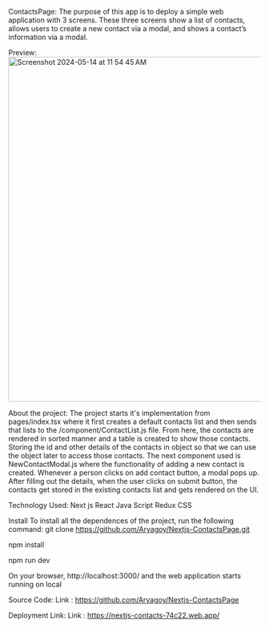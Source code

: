 ContactsPage:
The purpose of this app is to deploy a simple web application with 3 screens. These three screens show a list of contacts, allows users to create a new contact via a modal, and shows a contact’s information via a modal.

Preview:
<img width="689" alt="Screenshot 2024-05-14 at 11 54 45 AM" src="https://github.com/Aryagoy/Nextjs-ContactPage/assets/42674731/54bfc685-fbbd-417b-bd30-8abd6fca7d70">


About the project: The project starts it's implementation from pages/index.tsx where it first creates a default contacts list and then sends that lists to the /component/ContactList.js file. From here, the contacts are rendered in sorted manner and a table is created to show those contacts. Storing the id and other details of the contacts in object so that we can use the object later to access those contacts. The next component used is NewContactModal.js where the functionality of adding a new contact is created. Whenever a person clicks on add contact button, a modal pops up. After filling out the details, when the user clicks on submit button, the contacts get stored in the existing contacts list and gets rendered on the UI.


Technology Used:
Next js
React
Java Script
Redux
CSS

Install
To install all the dependences of the project, run the following command:
git clone https://github.com/Aryagoy/Nextjs-ContactsPage.git

npm install

npm run dev

On your browser, http://localhost:3000/ and the web application starts running on local



Source Code:
Link : https://github.com/Aryagoy/Nextjs-ContactsPage


Deployment Link:
Link : https://nextjs-contacts-74c22.web.app/
